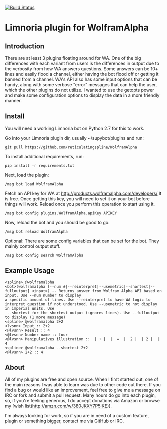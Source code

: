 [![Build Status](https://travis-ci.org/reticulatingspline/Supybot-WolframAlpha.svg?branch=master)](https://travis-ci.org/reticulatingspline/Supybot-WolframAlpha)

# Limnoria plugin for WolframAlpha

## Introduction

There are at least 3 plugins floating around for WA. One of the big differences with each variant from users
is the differences in output due to the verbosity from how WA answers questions. Some answers can be
10+ lines and easily flood a channel, either having the bot flood off or getting it banned from a channel.
WA's API also has some input options that can be handy, along with some verbose "error" messages that can help
the user, which the other plugins do not utilize. I wanted to use the getopts power and make some configuration
options to display the data in a more friendly manner.

## Install

You will need a working Limnoria bot on Python 2.7 for this to work.

Go into your Limnoria plugin dir, usually ~/supybot/plugins and run:

```
git pull https://github.com/reticulatingspline/WolframAlpha
```

To install additional requirements, run:

```
pip install -r requirements.txt 
```

Next, load the plugin:

```
/msg bot load WolframAlpha
```

Fetch an API key for WA at http://products.wolframalpha.com/developers/
It is free. Once getting this key, you will need to set it on your bot before things will work.
Reload once you perform this operation to start using it.

```
/msg bot config plugins.WolframAlpha.apiKey APIKEY
```

Now, reload the bot and you should be good to go:

```
/msg bot reload WolframAlpha
```

Optional: There are some config variables that can be set for the bot. They mainly control output stuff.

```
/msg bot config search WolframAlpha
```

## Example Usage

```
<spline> @wolframalpha
<bot>(wolframalpha [--num #|--reinterpret|--usemetric|--shortest|--fulloutput] <input>) -- Returns answer from Wolfram Alpha API based on input. Use --num number to display
a specific amount of lines. Use --reinterpret to have WA logic to interpret question if not understood. Use --usemetric to not display in imperial units. Use
 --shortest for the shortest output (ignores lines). Use --fulloutput to display (1 more message)
<spline> @wolframalpha 2+2
<lvsnn> Input :: 2+2
<@lvsnn> Result :: 4
<@lvsnn> Number name :: four
<@lvsnn> Manipulatives illustration ::  | + |  |  =  |  2 |  | 2 |  | 4
<spline> @wolframalpha --shortest 2+2
<@lvsnn> 2+2 :: 4
```

## About

All of my plugins are free and open source. When I first started out, one of the main reasons I was
able to learn was due to other code out there. If you find a bug or would like an improvement, feel
free to give me a message on IRC or fork and submit a pull request. Many hours do go into each plugin,
so, if you're feeling generous, I do accept donations via Amazon or browse my [wish list(http://amzn.com/w/380JKXY7P5IKE)].

I'm always looking for work, so if you are in need of a custom feature, plugin or something bigger, contact me via GitHub or IRC.

